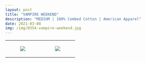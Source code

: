 ```yaml
---
layout: post
title: "VAMPIRE WEEKEND"
description: "MEDIUM | 100% Combed Cotton | American Apparel"
date: 2021-03-08
img: /img/0354-vampire-weekend.jpg
---
```




<table style="width:100%;"><tr><td style="vertical-align:top;">
      <figure class="tmblr-full" data-orig-height="2048" data-orig-width="1365" data-orig-src="https://concertshirts.netlify.app/shirts/0354/0354-01.jpg"><img src="https://64.media.tumblr.com/5d1a5e1cffab8f7c80e879fc5506e1ac/d4e8d3748f44357d-a7/s540x810/de99ea068695db8bcdc18ec2b2c7d2ec5e20a165.jpg" data-orig-height="2048" data-orig-width="1365" data-orig-src="https://concertshirts.netlify.app/shirts/0354/0354-01.jpg"/></figure></td>
    <td style="vertical-align:top;">
      <figure class="tmblr-full" data-orig-height="2048" data-orig-width="1365" data-orig-src="https://concertshirts.netlify.app/shirts/0354/0354-02.jpg"><img src="https://64.media.tumblr.com/be942708bd4cbf481ec1f8bbbd81de1c/d4e8d3748f44357d-da/s540x810/ed8824afb2bd0e8381890d2b55bca2676d1beb7e.jpg" data-orig-height="2048" data-orig-width="1365" data-orig-src="https://concertshirts.netlify.app/shirts/0354/0354-02.jpg"/></figure></td>
  </tr></table>
